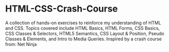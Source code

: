 # HTML-CSS-Crash-Course
A collection of hands-on exercises to reinforce my understanding of HTML and CSS. Topics covered include HTML Basics, HTML Forms, CSS Basics, CSS Classes &amp; Selectors, HTML5 Semantics, CSS Layout &amp; Position, Pseudo Classes &amp; Elements, and Intro to Media Queries. Inspired by a crash course from: Net Ninja

